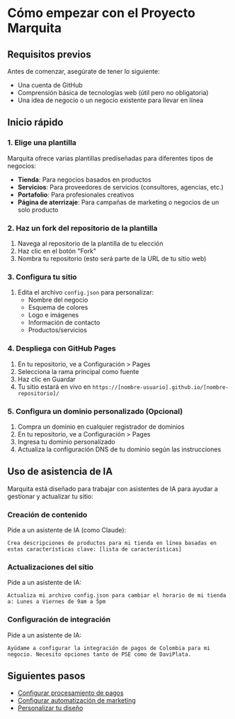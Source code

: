 # Cómo empezar con el Proyecto Marquita

## Requisitos previos

Antes de comenzar, asegúrate de tener lo siguiente:

- Una cuenta de GitHub
- Comprensión básica de tecnologías web (útil pero no obligatoria)
- Una idea de negocio o un negocio existente para llevar en línea

## Inicio rápido

### 1. Elige una plantilla

Marquita ofrece varias plantillas prediseñadas para diferentes tipos de negocios:

- **Tienda**: Para negocios basados en productos
- **Servicios**: Para proveedores de servicios (consultores, agencias, etc.)
- **Portafolio**: Para profesionales creativos
- **Página de aterrizaje**: Para campañas de marketing o negocios de un solo producto

### 2. Haz un fork del repositorio de la plantilla

1. Navega al repositorio de la plantilla de tu elección
2. Haz clic en el botón "Fork"
3. Nombra tu repositorio (esto será parte de la URL de tu sitio web)

### 3. Configura tu sitio

1. Edita el archivo `config.json` para personalizar:
   - Nombre del negocio
   - Esquema de colores
   - Logo e imágenes
   - Información de contacto
   - Productos/servicios

### 4. Despliega con GitHub Pages

1. En tu repositorio, ve a Configuración > Pages
2. Selecciona la rama principal como fuente
3. Haz clic en Guardar
4. Tu sitio estará en vivo en `https://[nombre-usuario].github.io/[nombre-repositorio]/`

### 5. Configura un dominio personalizado (Opcional)

1. Compra un dominio en cualquier registrador de dominios
2. En tu repositorio, ve a Configuración > Pages
3. Ingresa tu dominio personalizado
4. Actualiza la configuración DNS de tu dominio según las instrucciones

## Uso de asistencia de IA

Marquita está diseñado para trabajar con asistentes de IA para ayudar a gestionar y actualizar tu sitio:

### Creación de contenido

Pide a un asistente de IA (como Claude):

```
Crea descripciones de productos para mi tienda en línea basadas en estas características clave: [lista de características]
```

### Actualizaciones del sitio

Pide a un asistente de IA:

```
Actualiza mi archivo config.json para cambiar el horario de mi tienda a: Lunes a Viernes de 9am a 5pm
```

### Configuración de integración

Pide a un asistente de IA:

```
Ayúdame a configurar la integración de pagos de Colombia para mi negocio. Necesito opciones tanto de PSE como de DaviPlata.
```

## Siguientes pasos

- [Configurar procesamiento de pagos](./payment-integrations)
- [Configurar automatización de marketing](./marketing)
- [Personalizar tu diseño](./design-customization)